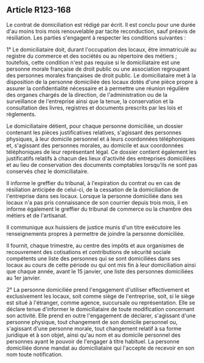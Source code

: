 Article R123-168
----
Le contrat de domiciliation est rédigé par écrit. Il est conclu pour une durée
d'au moins trois mois renouvelable par tacite reconduction, sauf préavis de
résiliation. Les parties s'engagent à respecter les conditions suivantes :

1° Le domiciliataire doit, durant l'occupation des locaux, être immatriculé au
registre du commerce et des sociétés ou au répertoire des métiers ; toutefois,
cette condition n'est pas requise si le domiciliataire est une personne morale
française de droit public ou une association regroupant des personnes morales
françaises de droit public. Le domiciliataire met à la disposition de la
personne domiciliée des locaux dotés d'une pièce propre à assurer la
confidentialité nécessaire et à permettre une réunion régulière des organes
chargés de la direction, de l'administration ou de la surveillance de
l'entreprise ainsi que la tenue, la conservation et la consultation des livres,
registres et documents prescrits par les lois et règlements.

Le domiciliataire détient, pour chaque personne domiciliée, un dossier contenant
les pièces justificatives relatives, s'agissant des personnes physiques, à leur
domicile personnel et à leurs coordonnées téléphoniques et, s'agissant des
personnes morales, au domicile et aux coordonnées téléphoniques de leur
représentant légal. Ce dossier contient également les justificatifs relatifs à
chacun des lieux d'activité des entreprises domiciliées et au lieu de
conservation des documents comptables lorsqu'ils ne sont pas conservés chez le
domiciliataire.

Il informe le greffier du tribunal, à l'expiration du contrat ou en cas de
résiliation anticipée de celui-ci, de la cessation de la domiciliation de
l'entreprise dans ses locaux. Lorsque la personne domiciliée dans ses locaux n'a
pas pris connaissance de son courrier depuis trois mois, il en informe également
le greffier du tribunal de commerce ou la chambre des métiers et de l'artisanat.

Il communique aux huissiers de justice munis d'un titre exécutoire les
renseignements propres à permettre de joindre la personne domiciliée.

Il fournit, chaque trimestre, au centre des impôts et aux organismes de
recouvrement des cotisations et contributions de sécurité sociale compétents une
liste des personnes qui se sont domiciliées dans ses locaux au cours de cette
période ou qui ont mis fin à leur domiciliation ainsi que chaque année, avant le
15 janvier, une liste des personnes domiciliées au 1er janvier.

2° La personne domiciliée prend l'engagement d'utiliser effectivement et
exclusivement les locaux, soit comme siège de l'entreprise, soit, si le siège
est situé à l'étranger, comme agence, succursale ou représentation. Elle se
déclare tenue d'informer le domiciliataire de toute modification concernant son
activité. Elle prend en outre l'engagement de déclarer, s'agissant d'une
personne physique, tout changement de son domicile personnel ou, s'agissant
d'une personne morale, tout changement relatif à sa forme juridique et à son
objet, ainsi qu'au nom et au domicile personnel des personnes ayant le pouvoir
de l'engager à titre habituel. La personne domiciliée donne mandat au
domiciliataire qui l'accepte de recevoir en son nom toute notification.
